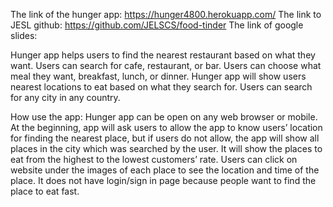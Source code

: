 The link of the hunger app: https://hunger4800.herokuapp.com/
The link to JESL github: https://github.com/JELSCS/food-tinder
The link of google slides:

Hunger app helps users to find the nearest restaurant based on what they want. 
Users can search for cafe, restaurant, or bar. Users can choose what meal they want, breakfast, lunch, or dinner. Hunger app will show users nearest locations to eat based on what they search for. Users can search for any city in any country.

How use the app: 
Hunger app can be open on any web browser or mobile. 
At the beginning, app will ask users to allow the app to know users’ location for finding the nearest place, but if users do not allow, the app will show all places in the city which was searched by the user. 
It will show the places to eat from the highest to the lowest customers’ rate. 
Users can click on website under the images of each place to see the location and time of the place. 
It does not have login/sign in page because people want to find the place to eat fast.
